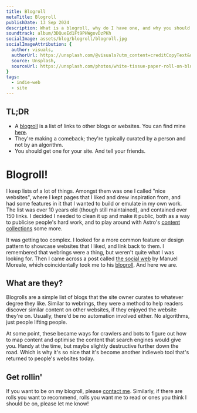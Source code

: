 ```yaml
---
title: Blogroll
metaTitle: Blogroll
publishDate: 13 Sep 2024
description: What is a blogroll, why do I have one, and why you should get one.
soundtrack: album/3DQueEd1Ft9PHWgovDzPKh
socialImage: assets/blog/blogroll/blogroll.jpg
socialImageAttribution: {
  author: visuals,
  authorUrl: https://unsplash.com/@visuals?utm_content=creditCopyText&utm_medium=referral&utm_source=unsplash,
  source: Unsplash,
  sourceUrl: https://unsplash.com/photos/white-tissue-paper-roll-on-blue-background-Pd2hIHv95FY?utm_content=creditCopyText&utm_medium=referral&utm_source=unsplash,  
}
tags:
  - indie-web
  - site
---  
```


## TL;DR

- A [blogroll](https://blogroll.org/) is a list of links to other blogs or websites. You can find mine [here](/blogroll).
- They're making a comeback; they're typically curated by a person and not by an algorithm.
- You should get one for your site. And tell your friends.

# Blogroll!

I keep lists of a lot of things. Amongst them was one I called "nice websites", where I kept pages that I liked and drew inspiration from, and had some features in it that I wanted to build or emulate in my own work. The list was over 10 years old (though still maintained), and contained over 150 links. I decided I needed to clean it up and make it public, both as a way to publicise people's hard work, and to play around with Astro's [content collections](https://docs.astro.build/en/guides/content-collections/) some more.

It was getting too complex. I looked for a more common feature or design pattern to showcase websites that I liked, and link back to them. I remembered that webrings were a thing, but weren't quite what I was looking for. Then I came across a post called [the social web](https://manuelmoreale.com/the-social-web) by Manuel Moreale, which coincidentally took me to his [blogroll](https://manuelmoreale.com/blogroll). And here we are.

## What are they?
Blogrolls are a simple list of blogs that the site owner curates to whatever degree they like. Similar to webrings, they were a method to help readers discover similar content on other websites, if they enjoyed the website they're on. Usually, there'd be no automation involved either. No algorithms, just people lifting people.

At some point, these became ways for crawlers and bots to figure out how to map content and optimise the content that search engines would give you. Handy at the time, but maybe slightly destructive further down the road. Which is why it's so nice that it's become another indieweb tool that's returned to people's websites today.

## Get rollin'

If you want to be on my blogroll, please [contact me](/contact). Similarly, if there are rolls you want to recommend, rolls you want me to read or ones you think I should be on, please let me know!

